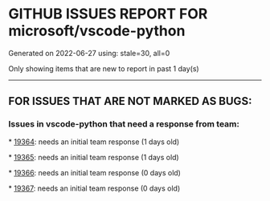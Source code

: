 
# GITHUB ISSUES REPORT FOR microsoft/vscode-python


Generated on 2022-06-27 using: stale=30, all=0


Only showing items that are new to report in past 1 day(s)


---

## FOR ISSUES THAT ARE NOT MARKED AS BUGS:


### Issues in vscode-python that need a response from team:


\* [19364](https://github.com/microsoft/vscode-python/issues/19364 "Python makes vscode cpu usage arise to 100% while typing."): needs an initial team response (1 days old)

\* [19365](https://github.com/microsoft/vscode-python/issues/19365 "python / vpython crash in remote environement"): needs an initial team response (1 days old)

\* [19366](https://github.com/microsoft/vscode-python/issues/19366 "Extension issue"): needs an initial team response (0 days old)

\* [19367](https://github.com/microsoft/vscode-python/issues/19367 "Resurfaced Bug: Cannot read properties of null (reading 'testsuites')"): needs an initial team response (0 days old)
